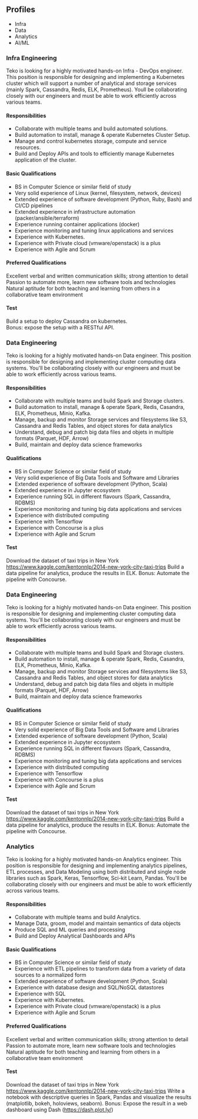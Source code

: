 ## Profiles
 - Infra
 - Data
 - Analytics
 - AI/ML

### Infra Engineering

Teko is looking for a highly motivated hands-on Infra - DevOps engineer. This position is responsible for designing and implementing a Kubernetes cluster which will support a number of analytical and storage services (mainly Spark, Cassandra, Redis, ELK, Prometheus). Youll be collaborating closely with our engineers and must be able to work efficiently across various teams.

#### Responsibilities
 - Collaborate with multiple teams and build automated solutions.
 - Build automation to install, manage & operate Kubernetes Cluster Setup.
 - Manage and control kubernetes storage, compute and service resources.
 - Build and Deploy APIs and tools to efficiently manage Kubernetes application of the cluster.

#### Basic Qualifications
 - BS in Computer Science or similar field of study
 - Very solid experience of Linux (kernel, filesystem, network, devices)
 - Extended experience of software development (Python, Ruby, Bash) and CI/CD pipelines
 - Extended experience in infrastructure automation (packer/ansible/terraform)
 - Experience running container applications (docker)
 - Experience monitoring and tuning linux applications and services
 - Experience with Kubernetes.
 - Experience with Private cloud (vmware/openstack) is a plus
 - Experience with Agile and Scrum

#### Preferred Qualifications
Excellent verbal and written communication skills; strong attention to detail
Passion to automate more, learn new software tools and technologies
Natural aptitude for both teaching and learning from others in a collaborative team environment

#### Test
Build a setup to deploy Cassandra on kubernetes.  
Bonus: expose the setup with a RESTful API.

### Data Engineering

Teko is looking for a highly motivated hands-on Data engineer. This position is responsible for designing and implementing cluster computing data systems. You'll be collaborating closely with our engineers and must be able to work efficiently across various teams.

#### Responsibilities
 - Collaborate with multiple teams and build Spark and Storage clusters.
 - Build automation to install, manage & operate Spark, Redis, Casandra, ELK, Prometheus, Minio, Kafka.
 - Manage, backup and monitor Storage services and filesystems like S3, Cassandra and Redis Tables, and object stores for data analytics
 - Understand, debug and patch big data files and objets in multiple formats (Parquet, HDF, Arrow)
 - Build, maintain and deploy data science frameworks

#### Qualifications
 - BS in Computer Science or similar field of study
 - Very solid experience of Big Data Tools and Software amd Libraries
 - Extended experience of software development (Python, Scala)
 - Extended experience in Jupyter ecosystem
 - Experience running SQL in different flavours (Spark, Cassandra, RDBMS)
 - Experience monitoring and tuning big data applications and services
 - Experience with distributed computing
 - Experience with Tensorflow
 - Experience with Concourse is a plus
 - Experience with Agile and Scrum

#### Test
Download the dataset of taxi trips in New York  https://www.kaggle.com/kentonnlp/2014-new-york-city-taxi-trips
Build a data pipeline for analytics, produce the results in ELK.
Bonus: Automate the pipeline with Concourse.

### Data Engineering

Teko is looking for a highly motivated hands-on Data engineer. This position is responsible for designing and implementing cluster computing data systems. You'll be collaborating closely with our engineers and must be able to work efficiently across various teams.

#### Responsibilities
 - Collaborate with multiple teams and build Spark and Storage clusters.
 - Build automation to install, manage & operate Spark, Redis, Casandra, ELK, Prometheus, Minio, Kafka.
 - Manage, backup and monitor Storage services and filesystems like S3, Cassandra and Redis Tables, and object stores for data analytics
 - Understand, debug and patch big data files and objets in multiple formats (Parquet, HDF, Arrow)
 - Build, maintain and deploy data science frameworks

#### Qualifications
 - BS in Computer Science or similar field of study
 - Very solid experience of Big Data Tools and Software amd Libraries
 - Extended experience of software development (Python, Scala)
 - Extended experience in Jupyter ecosystem
 - Experience running SQL in different flavours (Spark, Cassandra, RDBMS)
 - Experience monitoring and tuning big data applications and services
 - Experience with distributed computing
 - Experience with Tensorflow
 - Experience with Concourse is a plus
 - Experience with Agile and Scrum

#### Test
Download the dataset of taxi trips in New York  https://www.kaggle.com/kentonnlp/2014-new-york-city-taxi-trips
Build a data pipeline for analytics, produce the results in ELK.
Bonus: Automate the pipeline with Concourse.

### Analytics

Teko is looking for a highly motivated hands-on Analytics engineer. This position is responsible for designing and implementing analytics pipelines,  ETL processes, and Data Modeling using both distributed and single node libraries such as Spark, Keras, Tensorflow, Sci-kit Learn, Pandas. You'll be collaborating closely with our engineers and must be able to work efficiently across various teams.

#### Responsibilities
 - Collaborate with multiple teams and build Analytics.
 - Manage Data, groom, model and maintain semantics of data objects
 - Produce SQL and ML queries and processing
 - Build and Deploy Analytical Dashboards and APIs

#### Basic Qualifications
 - BS in Computer Science or similar field of study
 - Experience with ETL pipelines to transform data from a variety of data sources to a normalized form
 - Extended experience of software development (Python, Scala)
 - Experience with database design and SQL/NoSQL datastores
 - Experience with SQL
 - Experience with Kubernetes.
 - Experience with Private cloud (vmware/openstack) is a plus
 - Experience with Agile and Scrum

#### Preferred Qualifications
Excellent verbal and written communication skills; strong attention to detail
Passion to automate more, learn new software tools and technologies
Natural aptitude for both teaching and learning from others in a collaborative team environment

#### Test
Download the dataset of taxi trips in New York  https://www.kaggle.com/kentonnlp/2014-new-york-city-taxi-trips
Write a notebook with descriptive queries in Spark, Pandas and visualize the results (matplotlib, bokeh, holoviews, seaborn).
Bonus: Expose the result in a web dashboard using Dash (https://dash.plot.ly/)
